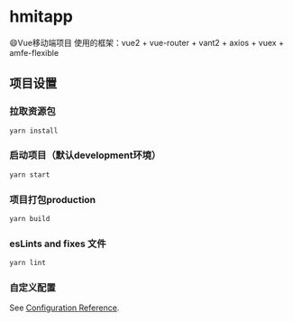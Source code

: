# hmitapp
😄Vue移动端项目
  使用的框架：vue2 + vue-router + vant2 + axios + vuex + amfe-flexible

## 项目设置
### 拉取资源包

```javascript
yarn install
```

### 启动项目（默认development环境）

```javascript
yarn start
```

### 项目打包production

```javascript
yarn build
```

### esLints and fixes 文件

```javascript
yarn lint
```

### 自定义配置

See [Configuration Reference](https://cli.vuejs.org/config/).
